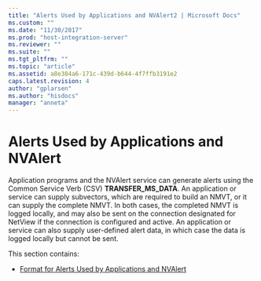 ```yaml
---
title: "Alerts Used by Applications and NVAlert2 | Microsoft Docs"
ms.custom: ""
ms.date: "11/30/2017"
ms.prod: "host-integration-server"
ms.reviewer: ""
ms.suite: ""
ms.tgt_pltfrm: ""
ms.topic: "article"
ms.assetid: a8e384a6-171c-439d-b644-4f7ffb3191e2
caps.latest.revision: 4
author: "gplarsen"
ms.author: "hisdocs"
manager: "anneta"
---
```

# Alerts Used by Applications and NVAlert
Application programs and the NVAlert service can generate alerts using the Common Service Verb (CSV) **TRANSFER_MS_DATA**. An application or service can supply subvectors, which are required to build an NMVT, or it can supply the complete NMVT. In both cases, the completed NMVT is logged locally, and may also be sent on the connection designated for NetView if the connection is configured and active. An application or service can also supply user-defined alert data, in which case the data is logged locally but cannot be sent.  
  
 This section contains:  
  
-   [Format for Alerts Used by Applications and NVAlert](../core/format-for-alerts-used-by-applications-and-nvalert1.md)